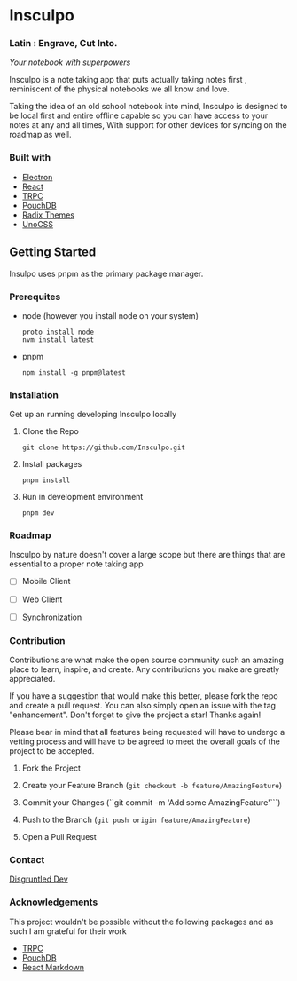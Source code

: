 # Insculpo
### Latin : Engrave, Cut Into.

<i>Your notebook with superpowers</i>

Insculpo is a note taking app that puts actually taking notes first , reminiscent of the physical notebooks we all know and love.


Taking the idea of an old school notebook into mind, Insculpo is designed to be local first and entire offline capable so you can have access to your notes at any and all times, With support for other devices for syncing on the roadmap as well.


### Built with
- [Electron](https://electronjs.org)
- [React](https://react.dev)
- [TRPC](https://trpc.io)
- [PouchDB](https://pouchdb.com)
- [Radix Themes](https://radix-ui.com/)
- [UnoCSS](https://unocss.dev)


## Getting Started

Insulpo uses pnpm as the primary package manager.

### Prerequites

- node (however you install node on your system)

    ```
    proto install node
    nvm install latest
    ```

- pnpm

    ```
    npm install -g pnpm@latest
    ```


### Installation
Get up an running developing Insculpo locally

1. Clone the Repo
    ```
    git clone https://github.com/Insculpo.git
    ```
2. Install packages
    ```
    pnpm install
    ```
3. Run in development environment
    ```
    pnpm dev
    ```


### Roadmap
Insculpo by nature doesn't cover a large scope but there are things that are essential to a proper note taking app

- [ ] Mobile Client
- [ ] Web Client
- [ ] Synchronization



### Contribution
Contributions are what make the open source community such an amazing place to learn, inspire, and create. Any contributions you make are greatly appreciated.

If you have a suggestion that would make this better, please fork the repo and create a pull request. You can also simply open an issue with the tag "enhancement". Don't forget to give the project a star! Thanks again!

Please bear in mind that all features being requested will have to undergo a vetting process and will have to be agreed to meet the overall goals of the project to be accepted.

1. Fork the Project

2. Create your Feature Branch (```git checkout -b feature/AmazingFeature```)

3. Commit your Changes (``git commit -m 'Add some AmazingFeature'```)

4. Push to the Branch (```git push origin feature/AmazingFeature```)

5. Open a Pull Request


### Contact
[Disgruntled Dev](disgruntleddev@outlook.com)


### Acknowledgements
This project wouldn't be possible without the following packages and as such I am grateful for their work

- [TRPC](https://trpc.io)
- [PouchDB](https://pouchdb.com)
- [React Markdown](https://github.com/remarkjs/react-markdown)
